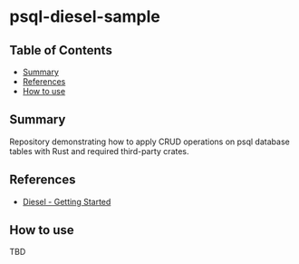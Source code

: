 # psql-diesel-sample

## Table of Contents

+ [Summary](#summary)
+ [References](#references)
+ [How to use](#how-to-use)

## Summary

Repository demonstrating how to apply CRUD operations on psql database tables with Rust and required third-party crates.

## References

- [Diesel - Getting Started](https://diesel.rs/guides/getting-started)

## How to use

TBD
